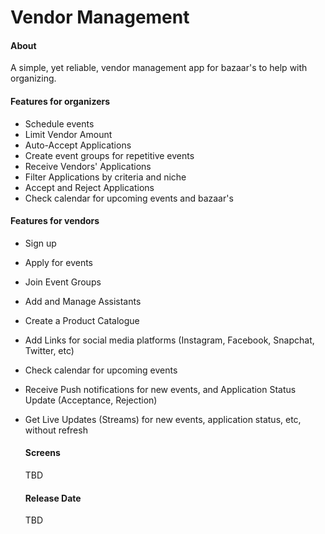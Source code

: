 # Vendor Management

#### About
A simple, yet reliable, vendor management app for bazaar's to help with organizing.

#### Features for organizers
- Schedule events
- Limit Vendor Amount
- Auto-Accept Applications
- Create event groups for repetitive events
- Receive Vendors' Applications
- Filter Applications by criteria and niche
- Accept and Reject Applications
- Check calendar for upcoming events and bazaar's

#### Features for vendors
- Sign up
- Apply for events
- Join Event Groups
- Add and Manage Assistants
- Create a Product Catalogue
- Add Links for social media platforms (Instagram, Facebook, Snapchat, Twitter, etc)
- Check calendar for upcoming events
- Receive Push notifications for new events, and Application Status Update (Acceptance, Rejection)
- Get Live Updates (Streams) for new events, application status, etc, without refresh

  #### Screens

  TBD

  #### Release Date

  TBD
